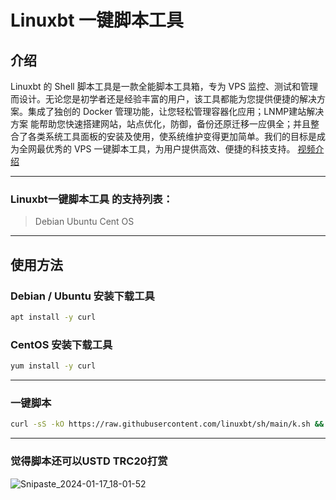 # Linuxbt 一键脚本工具

## 介绍
Linuxbt 的 Shell 脚本工具是一款全能脚本工具箱，专为 VPS 监控、测试和管理而设计。无论您是初学者还是经验丰富的用户，该工具都能为您提供便捷的解决方案。集成了独创的 Docker 管理功能，让您轻松管理容器化应用；LNMP建站解决方案 能帮助您快速搭建网站，站点优化，防御，备份还原迁移一应俱全；并且整合了各类系统工具面板的安装及使用，使系统维护变得更加简单。我们的目标是成为全网最优秀的 VPS 一键脚本工具，为用户提供高效、便捷的科技支持。
[视频介绍](https://www.youtube.com/watch?v=0o7oHaDit90&t=211s)
***

### Linuxbt一键脚本工具 的支持列表：
>Debian
>Ubuntu
>Cent OS
***

## 使用方法
### Debian / Ubuntu 安装下载工具
```bash
apt install -y curl
```
### CentOS 安装下载工具
```bash
yum install -y curl
```
***
### 一键脚本
```bash
curl -sS -kO https://raw.githubusercontent.com/linuxbt/sh/main/k.sh && chmod +x k.sh && ./k.sh

```


***
### 觉得脚本还可以USTD TRC20打赏
![Snipaste_2024-01-17_18-01-52](https://github.com/linuxbt/sh/assets/131984541/98cf2762-1bfb-4c33-af10-af0eda29fc20)

